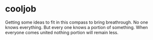 # cooljob
Getting some ideas to fit in this compass to bring breathrough.
No one knows everything. But every one knows a portion of something. When everyone comes united nothing portion will remain less.
